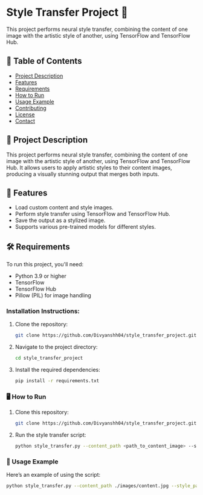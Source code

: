 # Style Transfer Project 🎨

This project performs neural style transfer, combining the content of one image with the artistic style of another, using TensorFlow and TensorFlow Hub.

## 📝 Table of Contents
- [Project Description](#project-description)
- [Features](#features)
- [Requirements](#requirements)
- [How to Run](#how-to-run)
- [Usage Example](#usage-example)
- [Contributing](#contributing)
- [License](#license)
- [Contact](#contact)

## 📜 Project Description
This project performs neural style transfer, combining the content of one image with the artistic style of another, using TensorFlow and TensorFlow Hub. It allows users to apply artistic styles to their content images, producing a visually stunning output that merges both inputs.

## 🚀 Features
- Load custom content and style images.
- Perform style transfer using TensorFlow and TensorFlow Hub.
- Save the output as a stylized image.
- Supports various pre-trained models for different styles.

## 🛠️ Requirements
To run this project, you'll need:
- Python 3.9 or higher
- TensorFlow
- TensorFlow Hub
- Pillow (PIL) for image handling

### Installation Instructions:
1. Clone the repository:
   ```bash
   git clone https://github.com/Divyanshh04/style_transfer_project.git
   
2. Navigate to the project directory:
   ```bash
   cd style_transfer_project
   
3. Install the required dependencies:
   ```bash
   pip install -r requirements.txt

### 🖥️ How to Run

1. Clone this repository:
   ```bash
   git clone https://github.com/Divyanshh04/style_transfer_project.git
   
2. Run the style transfer script:
   ```bash
   python style_transfer.py --content_path <path_to_content_image> --style_path <path_to_style_image> --output_path <path_to_save_output>
### 🎨 Usage Example
Here’s an example of using the script:
   ```bash
   python style_transfer.py --content_path ./images/content.jpg --style_path ./images/style.jpg --output_path ./output/stylized_image.jpg















